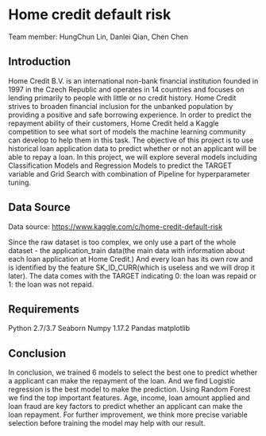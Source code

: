 # Home credit default risk

Team member: HungChun Lin, Danlei Qian, Chen Chen

## Introduction

Home Credit B.V. is an international non-bank financial institution founded in 1997 in the Czech Republic and operates in 14 countries and focuses on lending primarily to people with little or no credit history. Home Credit strives to broaden financial inclusion for the unbanked population by providing a positive and safe borrowing experience. In order to predict the repayment ability of their customers, Home Credit held a Kaggle competition to see what sort of models the machine learning community can develop to help them in this task.
The objective of this project is to use historical loan application data to predict whether or not an applicant will be able to repay a loan. In this project, we will explore several models including Classification Models and Regression Models to predict the TARGET variable and Grid Search with combination of Pipeline for hyperparameter tuning.

## Data Source

Data source: https://www.kaggle.com/c/home-credit-default-risk

Since the raw dataset is too complex, we only use a part of the whole dataset - the application_train data(the main data with information about each loan application at Home Credit.) And every loan has its own row and is identified by the feature SK_ID_CURR(which is useless and we will drop it later).
The data comes with the TARGET indicating 0: the loan was repaid or 1: the loan was not repaid.

## Requirements

Python 2.7/3.7
Seaborn
Numpy 1.17.2
Pandas
matplotlib

## Conclusion

In conclusion, we trained 6 models to select the best one to predict whether 
a applicant can make the repayment of the loan. And we find Logistic regression is 
the best model to make the prediction. Using Random Forest we find the top important 
features. Age, income, loan amount applied and loan fraud are key factors to predict whether 
an applicant can make the loan repayment. For further improvement, we think more precise variable 
selection before training the model may help with our result.

